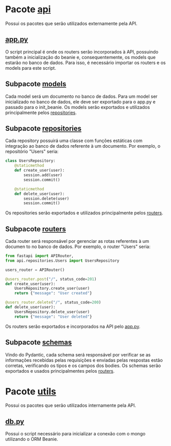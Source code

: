 # Pacote [api](api)
Possui os pacotes que serão utilizados externamente pela API.

## [app.py](app.py)
O script principal é onde os routers serão incorporados à API, possuindo também a inicialização do beanie e, consequentemente, os models que estarão no banco de dados. Para isso, é necessário importar os routers e os models para este script.

## Subpacote [models](api/models)
Cada model será um documento no banco de dados. Para um model ser inicializado no banco de dados, ele deve ser exportado para o app.py e passado para o init_beanie. Os models serão exportados e utilizados principalmente pelos [repositories](#subpacote-repositories).

## Subpacote [repositories](api/repositories)
Cada repository possuirá uma classe com funções estáticas com integração ao banco de dados referente à um documento. Por exemplo, o repositório "Users" seria:
```python
class UsersRepository:
    @staticmethod
    def create_user(user):
        session.add(user)
        session.commit()

    @staticmethod
    def delete_user(user):
        session.delete(user)
        session.commit()
```
Os repositories serão exportados e utilizados principalmente pelos [routers](#subpacote-routers).

## Subpacote [routers](api/routers)
Cada router será responsável por gerenciar as rotas referentes à um documen to no banco de dados. Por exemplo, o router "Users" seria:
```python
from fastapi import APIRouter, 
from api.repositories.Users import UsersRepository

users_router = APIRouter()

@users_router.post("/", status_code=201)
def create_user(user):
    UsersRepository.create_user(user)
    return {"message": "User created"}

@users_router.delete("/", status_code=200)
def delete_user(user):
    UsersRepository.delete_user(user)
    return {"message": "User deleted"}
```
Os routers serão exportados e incorporados na API pelo [app.py](#apppy).

## Subpacote [schemas](api/schemas)
Vindo do Pydantic, cada schema será responsável por verificar se as informações recebidas pelas requisições e enviadas pelas respostas estão corretas, verificando os tipos e os campos dos bodies. Os schemas serão exportados e usados principalmentes pelos [routers](#subpacote-routers).

# Pacote [utils](utils)
Possui os pacotes que serão utilizados internamente pela API.

## [db.py](utils/db.py)
Possui o script necessário para inicializar a conexão com o mongo utilizando o ORM Beanie.